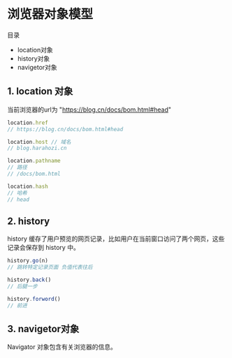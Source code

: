 # 浏览器对象模型

目录

- location对象
- history对象
- navigetor对象

## 1. location 对象

当前浏览器的url为 "https://blog.cn/docs/bom.html#head"

```js
location.href
// https://blog.cn/docs/bom.html#head

location.host // 域名
// blog.harahozi.cn

location.pathname
// 路径
// /docs/bom.html

location.hash 
// 哈希
// head
```

## 2. history

history 缓存了用户预览的网页记录，比如用户在当前窗口访问了两个网页，这些记录会保存到 history 中。

```js
history.go(n)
// 跳转特定记录页面 负值代表往后

history.back()
// 后腿一步

history.forword()
// 前进
```

## 3. navigetor对象

Navigator 对象包含有关浏览器的信息。

<comment-comment/>
